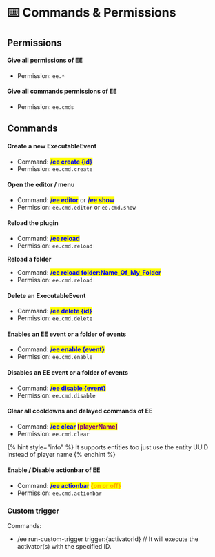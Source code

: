 # ⌨️ Commands & Permissions

## Permissions

#### Give all permissions of EE

* Permission: `ee.*`

#### Give all commands permissions of EE

* Permission: `ee.cmds`

## Commands

#### Create a new ExecutableEvent

* Command: <mark style="color:blue;">**/ee create {id}**</mark>
* Permission: `ee.cmd.create`

#### Open the editor / menu

* Command: <mark style="color:blue;">**/ee editor**</mark> or <mark style="color:blue;">**/ee show**</mark>
* Permission: `ee.cmd.editor` or `ee.cmd.show`

#### Reload the plugin

* Command: <mark style="color:blue;">**/ee reload**</mark>
* Permission: `ee.cmd.reload`

**Reload a folder**

* Command: <mark style="color:blue;">**/ee reload folder:Name\_Of\_My\_Folder**</mark>
* Permission: `ee.cmd.reload`

#### Delete an ExecutableEvent

* Command: <mark style="color:blue;">**/ee delete {id}**</mark>
* Permission: `ee.cmd.delete`

#### Enables an EE event or a folder of events

* Command: <mark style="color:blue;">**/ee enable {event}**</mark>
* Permission: `ee.cmd.enable`

#### Disables an EE event or a folder of events

* Command: <mark style="color:blue;">**/ee disable {event}**</mark>
* Permission: `ee.cmd.disable`

#### Clear all cooldowns and delayed commands of EE

* Command: <mark style="color:blue;">**/ee clear**</mark>**&#x20;**<mark style="color:purple;">**\[playerName]**</mark>
* Permission: `ee.cmd.clear`

{% hint style="info" %}
It supports entities too just use the entity UUID instead of player name
{% endhint %}

#### Enable / Disable actionbar of EE

* Command: <mark style="color:blue;">**/ee actionbar**</mark>**&#x20;**<mark style="color:orange;">**{on or off}**</mark>
* Permission: `ee.cmd.actionbar`

### Custom trigger

Commands:

* /ee run-custom-trigger trigger:{activatorId} // It will execute the activator(s) with the specified ID.
